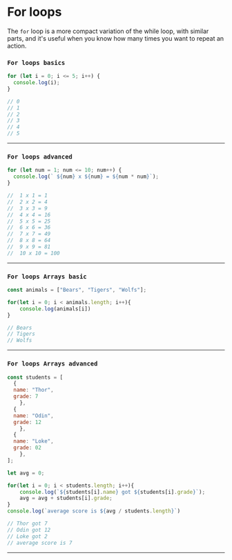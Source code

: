 # For loops
The `for` loop is a more compact variation of the while loop, with similar parts, and it's useful when you know how many times you want to repeat an action.
### `For loops basics`
```javascript
for (let i = 0; i <= 5; i++) {
  console.log(i);
}

// 0
// 1
// 2
// 3
// 4
// 5
```

---

### `For loops advanced`
```javascript
for (let num = 1; num <= 10; num++) {
  console.log(` ${num} x ${num} = ${num * num}`);
}

//  1 x 1 = 1
//  2 x 2 = 4
//  3 x 3 = 9
//  4 x 4 = 16
//  5 x 5 = 25
//  6 x 6 = 36
//  7 x 7 = 49
//  8 x 8 = 64
//  9 x 9 = 81
//  10 x 10 = 100
```

---

### `For loops Arrays basic`
```javascript
const animals = ["Bears", "Tigers", "Wolfs"];

for(let i = 0; i < animals.length; i++){
    console.log(animals[i])
}

// Bears
// Tigers
// Wolfs
```

---

### `For loops Arrays advanced`
```javascript
const students = [ 
  {
  name: "Thor",
  grade: 7
    },
  {
  name: "Odin",
  grade: 12
    },
  {
  name: "Loke",
  grade: 02
    },
];

let avg = 0;

for(let i = 0; i < students.length; i++){
    console.log(`${students[i].name} got ${students[i].grade}`);
    avg = avg + students[i].grade;
}
console.log(`average score is ${avg / students.length}`)

// Thor got 7
// Odin got 12
// Loke got 2
// average score is 7

```
---